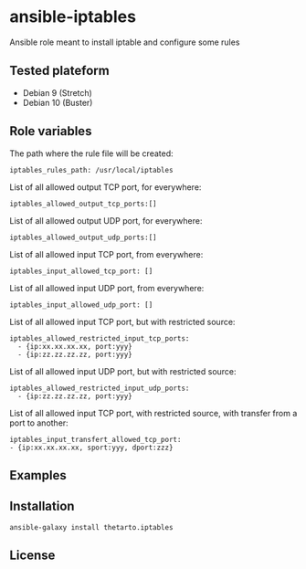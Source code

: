 # ansible-iptables
Ansible role meant to install iptable and configure some rules

## Tested plateform
* Debian 9 (Stretch)
* Debian 10 (Buster)

## Role variables

The path where the rule file will be created:
```
iptables_rules_path: /usr/local/iptables
```
List of all allowed output TCP port, for everywhere:
```
iptables_allowed_output_tcp_ports:[]
```
List of all allowed output UDP port, for everywhere:
```
iptables_allowed_output_udp_ports:[]
```
List of all allowed input TCP port, from everywhere:
```
iptables_input_allowed_tcp_port: []
```
List of all allowed input UDP port, from everywhere:
```
iptables_input_allowed_udp_port: []
```
List of all allowed input TCP port, but with restricted source:
```
iptables_allowed_restricted_input_tcp_ports:
  - {ip:xx.xx.xx.xx, port:yyy}
  - {ip:zz.zz.zz.zz, port:yyy}
```
List of all allowed input UDP port, but with restricted source:
```
iptables_allowed_restricted_input_udp_ports:
  - {ip:zz.zz.zz.zz, port:yyy}
```
List of all allowed input TCP port, with restricted source, with transfer from a port to another:
```
iptables_input_transfert_allowed_tcp_port:
- {ip:xx.xx.xx.xx, sport:yyy, dport:zzz}
```

## Examples
## Installation
```
ansible-galaxy install thetarto.iptables
```
## License
